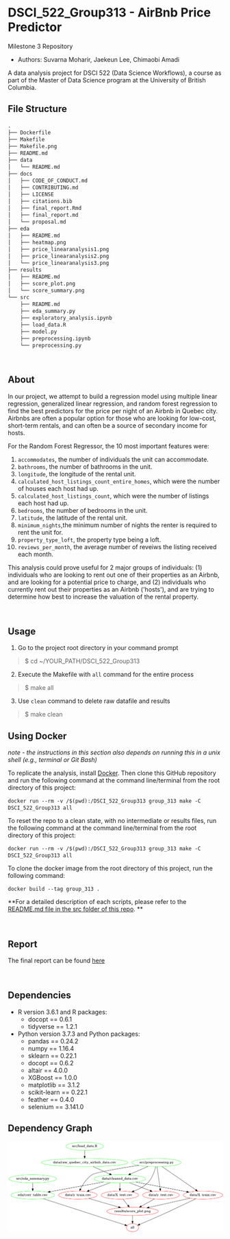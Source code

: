 # DSCI_522_Group313 - AirBnb Price Predictor
Milestone 3 Repository
- Authors: Suvarna Moharir, Jaekeun Lee, Chimaobi Amadi

A data analysis project for DSCI 522 (Data Science Workflows), a course as part of the Master of Data Science program at the University of British Columbia.

## File Structure

```
.
├── Dockerfile
├── Makefile
├── Makefile.png
├── README.md
├── data
│   └── README.md
├── docs
│   ├── CODE_OF_CONDUCT.md
│   ├── CONTRIBUTING.md
│   ├── LICENSE
│   ├── citations.bib
│   ├── final_report.Rmd
│   ├── final_report.md
│   └── proposal.md
├── eda
│   ├── README.md
│   ├── heatmap.png
│   ├── price_linearanalysis1.png
│   ├── price_linearanalysis2.png
│   └── price_linearanalysis3.png
├── results
│   ├── README.md
│   ├── score_plot.png
│   └── score_summary.png
└── src
    ├── README.md
    ├── eda_summary.py
    ├── exploratory_analysis.ipynb
    ├── load_data.R
    ├── model.py
    ├── preprocessing.ipynb
    └── preprocessing.py
```

<br>

## About

In our project, we attempt to build a regression model using multiple linear regression, generalized linear regression, and random forest regression to find the best predictors for the price per night of an Airbnb in Quebec city. Airbnbs are often a popular option for those who are looking for low-cost, short-term rentals, and can often be a source of secondary income for hosts. 

For the Random Forest Regressor, the 10 most important features were:

1.  `accommodates`, the number of individuals the unit can accommodate.
2.  `bathrooms`, the number of bathrooms in the unit.
3.  `longitude`, the longitude of the rental unit.
4.  `calculated_host_listings_count_entire_homes`, which were the number
    of houses each host had up.
5. `calculated_host_listings_count`, which were the number of listings
    each host had up.
6.  `bedrooms`, the number of bedrooms in the unit.
7.  `latitude`, the latitude of the rental unit.
8.  `minimum_nights`,the minimum number of nights the renter is required to rent the unit for. 
9.  `property_type_loft`, the property type being a loft.
10.  `reviews_per_month`, the average number of reveiws the listing received each month.

This analysis could prove useful for 2 major groups of individuals: (1) individuals who are looking to rent out one of their properties as an Airbnb, and are looking for a potential price to charge, and (2) individuals who currently rent out their properties as an Airbnb ('hosts'), and are trying to determine how best to increase the valuation of the rental property. 

<br>

## Usage

1. Go to the project root directory in your command prompt

> $ cd ~/YOUR_PATH/DSCI_522_Group313



2. Execute the Makefile with `all` command for the entire process

> $ make all



3. Use `clean` command to delete raw datafile and results

> $ make clean


## Using Docker
*note - the instructions in this section also depends on running this in a unix shell (e.g., terminal or Git Bash)*

To replicate the analysis, install [Docker](https://www.docker.com/get-started). Then clone this GitHub repository and run the following command at the command line/terminal from the root directory of this project:

```
docker run --rm -v /$(pwd):/DSCI_522_Group313 group_313 make -C DSCI_522_Group313 all
```

To reset the repo to a clean state, with no intermediate or results files, run the following command at the command line/terminal from the root directory of this project:

```
docker run --rm -v /$(pwd):/DSCI_522_Group313 group_313 make -C DSCI_522_Group313 all
```

To clone the docker image from the root directory of this project, run the following command:

```
docker build --tag group_313 .
```

**For a detailed description of each scripts, please refer to the [README.md file in the src folder of this repo](https://github.com/UBC-MDS/DSCI_522_Group313/tree/master/src). **

<br>

## Report
The final report can be found [here](https://github.com/UBC-MDS/DSCI_522_Group313/blob/master/docs/final_report.md) 

<br>

## Dependencies
- R version 3.6.1 and R packages:
    - docopt == 0.6.1
    - tidyverse == 1.2.1
- Python version 3.7.3 and Python packages: 
    - pandas == 0.24.2
    - numpy == 1.16.4
    - sklearn == 0.22.1 
    - docopt == 0.6.2
    - altair == 4.0.0
    - XGBoost == 1.0.0
    - matplotlib == 3.1.2 
    - scikit-learn == 0.22.1
    - feather == 0.4.0
    - selenium == 3.141.0

## Dependency Graph
![img](Makefile.png)



